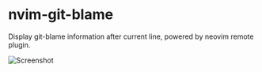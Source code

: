 # nvim-git-blame

Display git-blame information after current line, powered by neovim remote plugin.

![Screenshot](screenshot.png)
